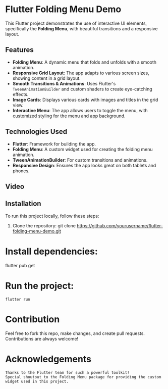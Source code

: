 # Flutter Folding Menu Demo

This Flutter project demonstrates the use of interactive UI elements, specifically the **Folding Menu**, with beautiful transitions and a responsive layout.

## Features

- **Folding Menu**: A dynamic menu that folds and unfolds with a smooth animation.
- **Responsive Grid Layout**: The app adapts to various screen sizes, showing content in a grid layout.
- **Smooth Transitions & Animations**: Uses Flutter's `TweenAnimationBuilder` and custom shaders to create eye-catching effects.
- **Image Cards**: Displays various cards with images and titles in the grid view.
- **Interactive Menu**: The app allows users to toggle the menu, with customized styling for the menu and app background.

## Technologies Used

- **Flutter**: Framework for building the app.
- **Folding Menu**: A custom widget used for creating the folding menu animation.
- **TweenAnimationBuilder**: For custom transitions and animations.
- **Responsive Design**: Ensures the app looks great on both tablets and phones.

## Video


## Installation

To run this project locally, follow these steps:

1. Clone the repository:
   git clone https://github.com/yourusername/flutter-folding-menu-demo.git

# Install dependencies:
  flutter pub get

# Run the project:
    flutter run

# Contribution
Feel free to fork this repo, make changes, and create pull requests. Contributions are always welcome!

# Acknowledgements
    Thanks to the Flutter team for such a powerful toolkit!
    Special shoutout to the Folding Menu package for providing the custom widget used in this project.
